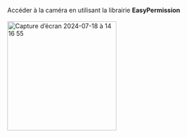 Accéder à la caméra en utilisant la librairie **EasyPermission**
</br>
</br>
<img width="248" alt="Capture d’écran 2024-07-18 à 14 16 55" src="https://github.com/user-attachments/assets/0413990c-09c1-49dc-86f5-c52f5874b4cf">
